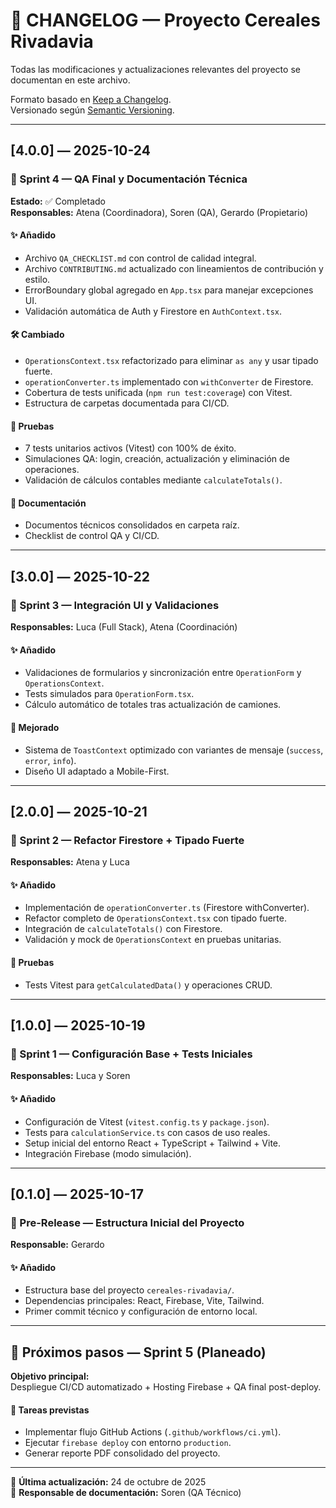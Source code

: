 # 📜 CHANGELOG — Proyecto Cereales Rivadavia

Todas las modificaciones y actualizaciones relevantes del proyecto se documentan en este archivo.

Formato basado en [Keep a Changelog](https://keepachangelog.com/en/1.1.0/).  
Versionado según [Semantic Versioning](https://semver.org/spec/v2.0.0.html).

---

## [4.0.0] — 2025-10-24
### 🧩 Sprint 4 — QA Final y Documentación Técnica
**Estado:** ✅ Completado  
**Responsables:** Atena (Coordinadora), Soren (QA), Gerardo (Propietario)

#### ✨ Añadido
- Archivo `QA_CHECKLIST.md` con control de calidad integral.
- Archivo `CONTRIBUTING.md` actualizado con lineamientos de contribución y estilo.
- ErrorBoundary global agregado en `App.tsx` para manejar excepciones UI.
- Validación automática de Auth y Firestore en `AuthContext.tsx`.

#### 🛠️ Cambiado
- `OperationsContext.tsx` refactorizado para eliminar `as any` y usar tipado fuerte.
- `operationConverter.ts` implementado con `withConverter` de Firestore.
- Cobertura de tests unificada (`npm run test:coverage`) con Vitest.
- Estructura de carpetas documentada para CI/CD.

#### 🧪 Pruebas
- 7 tests unitarios activos (Vitest) con 100% de éxito.
- Simulaciones QA: login, creación, actualización y eliminación de operaciones.
- Validación de cálculos contables mediante `calculateTotals()`.

#### 📘 Documentación
- Documentos técnicos consolidados en carpeta raíz.
- Checklist de control QA y CI/CD.

---

## [3.0.0] — 2025-10-22
### 🧩 Sprint 3 — Integración UI y Validaciones
**Responsables:** Luca (Full Stack), Atena (Coordinación)

#### ✨ Añadido
- Validaciones de formularios y sincronización entre `OperationForm` y `OperationsContext`.
- Tests simulados para `OperationForm.tsx`.
- Cálculo automático de totales tras actualización de camiones.

#### 🧠 Mejorado
- Sistema de `ToastContext` optimizado con variantes de mensaje (`success`, `error`, `info`).
- Diseño UI adaptado a Mobile-First.

---

## [2.0.0] — 2025-10-21
### 🧩 Sprint 2 — Refactor Firestore + Tipado Fuerte
**Responsables:** Atena y Luca

#### ✨ Añadido
- Implementación de `operationConverter.ts` (Firestore withConverter).
- Refactor completo de `OperationsContext.tsx` con tipado fuerte.
- Integración de `calculateTotals()` con Firestore.
- Validación y mock de `OperationsContext` en pruebas unitarias.

#### 🧪 Pruebas
- Tests Vitest para `getCalculatedData()` y operaciones CRUD.

---

## [1.0.0] — 2025-10-19
### 🧩 Sprint 1 — Configuración Base + Tests Iniciales
**Responsables:** Luca y Soren

#### ✨ Añadido
- Configuración de Vitest (`vitest.config.ts` y `package.json`).
- Tests para `calculationService.ts` con casos de uso reales.
- Setup inicial del entorno React + TypeScript + Tailwind + Vite.
- Integración Firebase (modo simulación).

---

## [0.1.0] — 2025-10-17
### 🧩 Pre-Release — Estructura Inicial del Proyecto
**Responsable:** Gerardo

#### ✨ Añadido
- Estructura base del proyecto `cereales-rivadavia/`.
- Dependencias principales: React, Firebase, Vite, Tailwind.
- Primer commit técnico y configuración de entorno local.

---

## 📘 Próximos pasos — Sprint 5 (Planeado)
**Objetivo principal:**  
Despliegue CI/CD automatizado + Hosting Firebase + QA final post-deploy.

#### 🔧 Tareas previstas
- Implementar flujo GitHub Actions (`.github/workflows/ci.yml`).
- Ejecutar `firebase deploy` con entorno `production`.
- Generar reporte PDF consolidado del proyecto.

---

📅 **Última actualización:** 24 de octubre de 2025  
👤 **Responsable de documentación:** Soren (QA Técnico)
